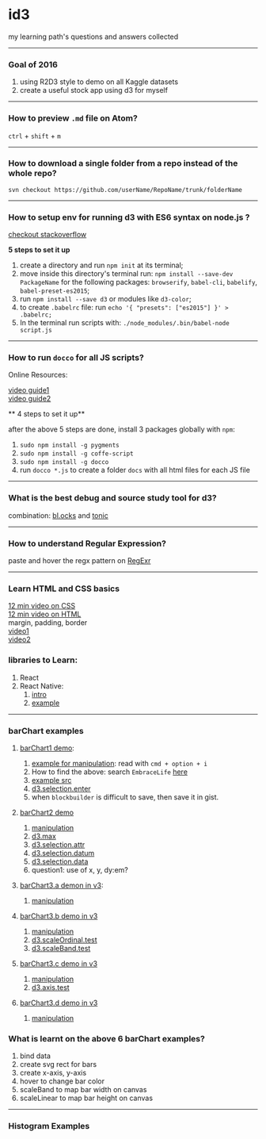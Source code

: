 # id3
my learning path's questions and answers collected

-------------------

### Goal of 2016
1. using R2D3 style to demo on all Kaggle datasets
2. create a useful stock app using d3 for myself

-------------------

### How to preview `.md` file on Atom?
`ctrl` + `shift` + `m`

-------------------

### How to download a single folder from a repo instead of the whole repo?
`svn checkout https://github.com/userName/RepoName/trunk/folderName`


-------------------
### How to setup env for running d3 with ES6 syntax on node.js ?

[checkout stackoverflow](http://stackoverflow.com/questions/38225993/how-to-setup-node-environment-to-run-es6-codes-involving-syntax-like-import)

**5 steps to set it up**

1. create a directory and run `npm init` at its terminal;
2. move inside this directory's terminal run:
     `npm install --save-dev PackageName`
   for the following packages:
     `browserify`, `babel-cli`, `babelify`, `babel-preset-es2015`;
3. run `npm install --save d3` or modules like `d3-color`;
4. to create `.babelrc` file:
    run `echo '{ "presets": ["es2015"] }' > .babelrc;`
5. In the terminal run scripts with:
    `./node_modules/.bin/babel-node script.js`


-------------------
### How to run `docco` for all JS scripts?

Online Resources:    

[video guide1](https://www.youtube.com/watch?v=1BEidZzIWjM)      
[video guide2](https://vimeo.com/91118854)   

** 4 steps to set it up**    

after the above 5 steps are done, install 3 packages globally with `npm`:    


1. `sudo npm install -g pygments`
2. `sudo npm install -g coffe-script`
3. `sudo npm install -g docco`
4. run `docco *.js` to create a folder `docs` with all html files for each JS file



-------------------
### What is the best debug and source study tool for d3?

combination: [bl.ocks](http://blockbuilder.org/about) and [tonic](https://tonicdev.com/)


-------------------
### How to understand Regular Expression?
paste and hover the regx pattern on [RegExr](http://regexr.com/)



-------------------
### Learn HTML and CSS basics
[12 min video on CSS](https://www.youtube.com/watch?v=0afZj1G0BIE)    
[12 min video on HTML](https://www.youtube.com/watch?annotation_id=annotation_1297474487&feature=iv&src_vid=bWPMSSsVdPk&v=KJ13lX20FqU)    
margin, padding, border    
 [video1](https://www.youtube.com/watch?v=qhiQGPtD1PQ)    
 [video2](https://www.youtube.com/watch?v=7sfft8InTPw)

### libraries to Learn:
1. React
2. React Native:
    1. [intro](https://www.youtube.com/watch?v=tJzZRhNs00I)
    2. [example]()





-------------------
### barChart examples

1. [barChart1 demo](http://bl.ocks.org/EmbraceLife/299f95496c6bddd88d5ddedf9a834c4c):
    1. [example for  manipulation](http://blockbuilder.org/EmbraceLife/299f95496c6bddd88d5ddedf9a834c4c): read with `cmd + option + i`
    1. How to find the above: search `EmbraceLife` [here](http://blockbuilder.org/search#user=EmbraceLife)
    2. [example src](https://gist.github.com/EmbraceLife/299f95496c6bddd88d5ddedf9a834c4c)
    3. [d3.selection.enter](https://tonicdev.com/rstrategyexplorer/578794754f7ba6120069abff)
    4. when `blockbuilder` is difficult to save, then save it in gist.

2. [barChart2 demo](https://bl.ocks.org/mbostock/7341714)
    1. [manipulation](http://blockbuilder.org/EmbraceLife/9245dc644a9cdf8b02f7a93339fa4c75)
    2. [d3.max](https://tonicdev.com/rstrategyexplorer/578ab15d3e25711400d0490d)
    3. [d3.selection.attr](https://tonicdev.com/rstrategyexplorer/578abe583a9f9b13009e4bb9)
    4. [d3.selection.datum](https://tonicdev.com/rstrategyexplorer/578ac80d3a9f9b13009e4dc8)   
    5. [d3.selection.data](https://tonicdev.com/rstrategyexplorer/578adfd798ae16120061983b)
    6. question1: use of x, y, dy:em?

3. [barChart3.a demon in v3](https://bl.ocks.org/mbostock/7452541):
    1. [manipulation](http://blockbuilder.org/EmbraceLife/ea98cae3b044803598b3b54fbb969abc)

4. [barChart3.b demo in v3](http://blockbuilder.org/EmbraceLife/96743288660fce0d41d253e3d5ee4521)
    1. [manipulation](http://blockbuilder.org/EmbraceLife/677054c8f535c77ddd95485523d97fcd)
    2.  [d3.scaleOrdinal.test](https://tonicdev.com/rstrategyexplorer/578c8b0866861a14000e4f5a)
    3. [d3.scaleBand.test](https://tonicdev.com/rstrategyexplorer/578cd99cebde48130007d32d)

5. [barChart3.c demo in v3](http://blockbuilder.org/EmbraceLife/fe0526cedbadbf1b434f9ddaf6a3b5b0)
    1. [manipulation](http://blockbuilder.org/EmbraceLife/645e9387c123986ea5cd290511b45562)
    2. [d3.axis.test](https://tonicdev.com/rstrategyexplorer/578e31b37fcd461300b5f894)

6. [barChart3.d demo in v3]()
    1. [manipulation](http://blockbuilder.org/EmbraceLife/460382bece9c49c11e6b91fa64cb2a9a)

### What is learnt on the above 6 barChart examples?
1. bind data
2. create svg rect for bars
3. create x-axis, y-axis
4. hover to change bar color
5. scaleBand to map bar width on canvas
6. scaleLinear to map bar height on canvas
-------------------


### Histogram Examples
